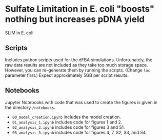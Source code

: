 # Sulfate Limitation in E. coli "boosts" nothing but increases pDNA yield
SLIM in E. coli

## Scripts
Includes python scripts used for the dFBA simulations.
Unfortunately, the raw data results are not included as they take too much storage space.
However, you can re-generate them by running the scripts. (Change ``loc`` parameter first.)
Expect approximately 5GB per script results.

## Notebooks
Jupyter Notebooks with code that was used to create the figures is given in the directory ``/notebooks``.

* ``00_model_creation.ipynb`` includes the model creation.
* ``01_analysis_1.ipynb`` includes code for figures 1 and 2.
* ``02_analysis_2.ipynb`` includes code for figures 3 and S1. 
* ``03_analysis_3.ipynb`` includes code for figures 4, 7, S2, S3, and S4.
